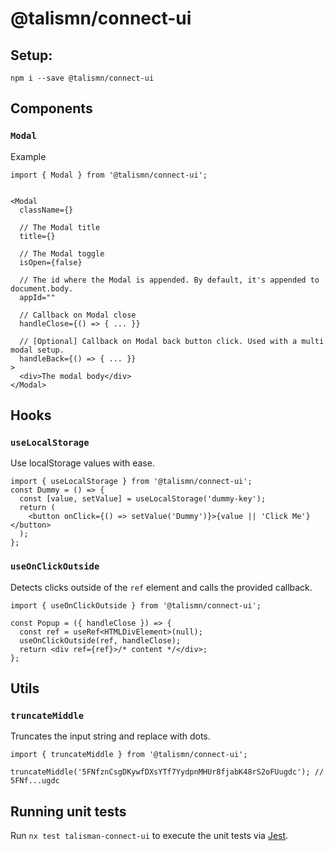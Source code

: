 # @talismn/connect-ui

## Setup:

```
npm i --save @talismn/connect-ui
```

## Components

### `Modal`

Example

```tsx
import { Modal } from '@talismn/connect-ui';


<Modal
  className={}

  // The Modal title
  title={}

  // The Modal toggle
  isOpen={false}

  // The id where the Modal is appended. By default, it's appended to document.body.
  appId=""

  // Callback on Modal close
  handleClose={() => { ... }}

  // [Optional] Callback on Modal back button click. Used with a multi modal setup.
  handleBack={() => { ... }}
>
  <div>The modal body</div>
</Modal>
```

## Hooks

### `useLocalStorage`

Use localStorage values with ease.

```tsx
import { useLocalStorage } from '@talismn/connect-ui';
const Dummy = () => {
  const [value, setValue] = useLocalStorage('dummy-key');
  return (
    <button onClick={() => setValue('Dummy')}>{value || 'Click Me'}</button>
  );
};
```

### `useOnClickOutside`

Detects clicks outside of the `ref` element and calls the provided callback.

```tsx
import { useOnClickOutside } from '@talismn/connect-ui';

const Popup = ({ handleClose }) => {
  const ref = useRef<HTMLDivElement>(null);
  useOnClickOutside(ref, handleClose);
  return <div ref={ref}>/* content */</div>;
};
```

## Utils

### `truncateMiddle`

Truncates the input string and replace with dots.

```tsx
import { truncateMiddle } from '@talismn/connect-ui';

truncateMiddle('5FNfznCsgDKywfDXsYTf7YydpnMHUr8fjabK48rS2oFUugdc'); // 5FNf...ugdc
```

## Running unit tests

Run `nx test talisman-connect-ui` to execute the unit tests via [Jest](https://jestjs.io).
